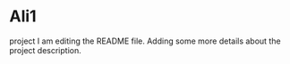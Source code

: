 # Ali1
project
I am editing the README file. Adding some more details about the project description.
